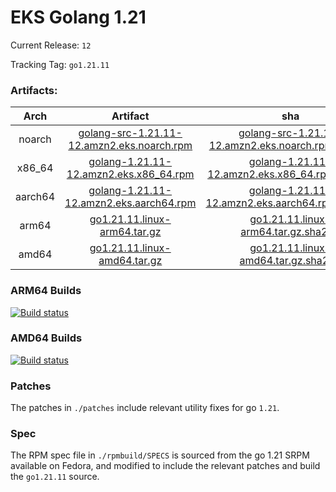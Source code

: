 # EKS Golang 1.21

Current Release: `12`

Tracking Tag: `go1.21.11`

### Artifacts:  
|Arch|Artifact|sha|
|:---:|:---:|:---:|
|noarch|[golang-src-1.21.11-12.amzn2.eks.noarch.rpm](https://distro.eks.amazonaws.com/golang-go1.21.11/releases/12/x86_64/RPMS/noarch/golang-src-1.21.11-12.amzn2.eks.noarch.rpm)|[golang-src-1.21.11-12.amzn2.eks.noarch.rpm.sha256](https://distro.eks.amazonaws.com/golang-go1.21.11/releases/12/x86_64/RPMS/noarch/golang-src-1.21.11-12.amzn2.eks.noarch.rpm.sha256)|
|x86_64|[golang-1.21.11-12.amzn2.eks.x86_64.rpm](https://distro.eks.amazonaws.com/golang-go1.21.11/releases/12/x86_64/RPMS/x86_64/golang-1.21.11-12.amzn2.eks.x86_64.rpm)|[golang-1.21.11-12.amzn2.eks.x86_64.rpm.sha256](https://distro.eks.amazonaws.com/golang-go1.21.11/releases/12/x86_64/RPMS/x86_64/golang-1.21.11-12.amzn2.eks.x86_64.rpm.sha256)|
|aarch64|[golang-1.21.11-12.amzn2.eks.aarch64.rpm](https://distro.eks.amazonaws.com/golang-go1.21.11/releases/12/aarch64/RPMS/aarch64/golang-1.21.11-12.amzn2.eks.aarch64.rpm)|[golang-1.21.11-12.amzn2.eks.aarch64.rpm.sha256](https://distro.eks.amazonaws.com/golang-go1.21.11/releases/12/aarch64/RPMS/aarch64/golang-1.21.11-12.amzn2.eks.aarch64.rpm.sha256)|
|arm64|[go1.21.11.linux-arm64.tar.gz](https://distro.eks.amazonaws.com/golang-go1.21.11/releases/12/archives/linux/arm64/go1.21.11.linux-arm64.tar.gz)|[go1.21.11.linux-arm64.tar.gz.sha256](https://distro.eks.amazonaws.com/golang-go1.21.11/releases/12/archives/linux/arm64/go1.21.11.linux-arm64.tar.gz.sha256)|
|amd64|[go1.21.11.linux-amd64.tar.gz](https://distro.eks.amazonaws.com/golang-go1.21.11/releases/12/archives/linux/amd64/go1.21.11.linux-amd64.tar.gz)|[go1.21.11.linux-amd64.tar.gz.sha256](https://distro.eks.amazonaws.com/golang-go1.21.11/releases/12/archives/linux/amd64/go1.21.11.linux-amd64.tar.gz.sha256)|


### ARM64 Builds
[![Build status](https://prow.eks.amazonaws.com/badge.svg?jobs=golang-1-21-ARM64-PROD-tooling-postsubmit)](https://prow.eks.amazonaws.com/?repo=aws%2Feks-distro-build-tooling&type=postsubmit)

### AMD64 Builds
[![Build status](https://prow.eks.amazonaws.com/badge.svg?jobs=golang-1-21-tooling-postsubmit)](https://prow.eks.amazonaws.com/?repo=aws%2Feks-distro-build-tooling&type=postsubmit)

### Patches
The patches in `./patches` include relevant utility fixes for go `1.21`.

### Spec
The RPM spec file in `./rpmbuild/SPECS` is sourced from the go 1.21 SRPM available on Fedora, and modified to include the relevant patches and build the `go1.21.11` source.
